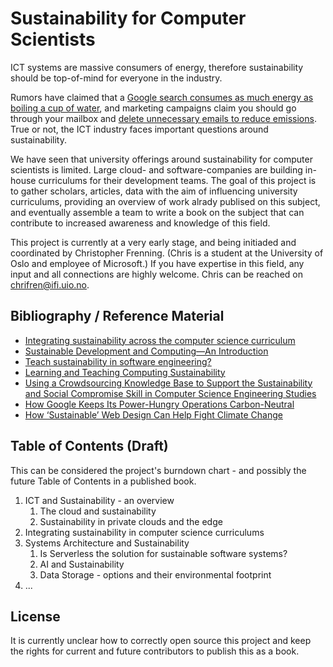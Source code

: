 # Sustainability for Computer Scientists

ICT systems are massive consumers of energy, therefore sustainability should be top-of-mind for everyone in the industry. 

Rumors have claimed that a [Google search consumes as much energy as boiling a cup of water](https://techcrunch.com/2009/01/12/revealed-the-times-made-up-that-stuff-about-google-and-the-tea-kettles/), and marketing campaigns claim you should go through your mailbox and [delete unnecessary emails to reduce emissions](https://www.atea.no/siste-nytt/bli-med-pa-digital-varrengjoring-for-miljoet/). True or not, the ICT industry faces important questions around sustainability.

We have seen that university offerings around sustainability for computer scientists is limited. Large cloud- and software-companies are building in-house curriculums for their development teams. The goal of this project is to gather scholars, articles, data with the aim of influencing university curriculums, providing an overview of work alrady publised on this subject, and eventually assemble a team to write a book on the subject that can contribute to increased awareness and knowledge of this field.

This project is currently at a very early stage, and being initiaded and coordinated by Christopher Frenning. (Chris is a student at the University of Oslo and employee of Microsoft.) If you have expertise in this field, any input and all connections are highly welcome. Chris can be reached on chrifren@ifi.uio.no.


## Bibliography / Reference Material

* [Integrating sustainability across the computer science curriculum](https://dl.acm.org/doi/abs/10.5555/2667432.2667464)
* [Sustainable Development and Computing—An Introduction](https://link.springer.com/chapter/10.1007/978-3-319-31858-5_1)
* [Teach sustainability in software engineering?](https://ieeexplore.ieee.org/abstract/document/5876124)
* [Learning and Teaching Computing Sustainability](https://dl.acm.org/doi/abs/10.1145/2729094.2754850)
* [Using a Crowdsourcing Knowledge Base to Support the Sustainability and Social Compromise Skill in Computer Science Engineering Studies](https://link.springer.com/chapter/10.1007/978-3-642-35879-1_30)
* [How Google Keeps Its Power-Hungry Operations Carbon-Neutral](https://www.wired.com/story/how-google-keeps-power-hungry-operations-carbon-neutral/)
* [How ‘Sustainable’ Web Design Can Help Fight Climate Change](https://www.wired.com/story/sustainable-software-design-climate-change/)


## Table of Contents (Draft)

This can be considered the project's burndown chart - and possibly the future Table of Contents in a published book.

1. ICT and Sustainability - an overview
    1. The cloud and sustainability
    1. Sustainability in private clouds and the edge 
1. Integrating sustainability in computer science curriculums
1. Systems Architecture and Sustainability
    1. Is Serverless the solution for sustainable software systems?
    1. AI and Sustainability
    1. Data Storage - options and their environmental footprint
1. ...


## License

It is currently unclear how to correctly open source this project and keep the rights for current and future contributors to publish this as a book.

